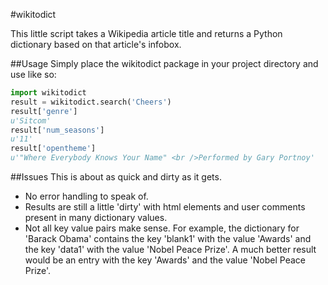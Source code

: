 #wikitodict

This little script takes a Wikipedia article title and returns a
Python dictionary based on that article's infobox.

##Usage
Simply place the wikitodict package in your project directory and
use like so:

```python
import wikitodict
result = wikitodict.search('Cheers')
result['genre']
u'Sitcom'
result['num_seasons']
u'11'
result['opentheme']
u'"Where Everybody Knows Your Name" <br />Performed by Gary Portnoy'
```

##Issues
This is about as quick and dirty as it gets. 

* No error handling to speak of.
* Results are still a little 'dirty' with html elements and user
comments present in many dictionary values.
* Not all key value pairs make sense. For example, the dictionary
for 'Barack Obama' contains the key 'blank1' with the value
'Awards' and the key 'data1' with the value 'Nobel Peace Prize'.
A much better result would be an entry with the key 'Awards' and
the value 'Nobel Peace Prize'.
